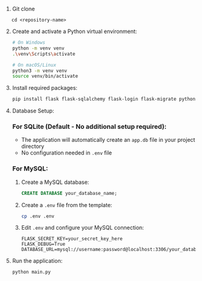 1. Git clone <repository-url>
```
   cd <repository-name>
```

2. Create and activate a Python virtual environment:
   ```bash
   # On Windows
   python -m venv venv
   .\venv\Scripts\activate

   # On macOS/Linux
   python3 -m venv venv
   source venv/bin/activate
   ```

3. Install required packages:
   ```bash
   pip install flask flask-sqlalchemy flask-login flask-migrate python-dotenv email-validator werkzeug gunicorn mysql-connector-python pymysql
   ```

4. Database Setup:

   ### For SQLite (Default - No additional setup required):
   - The application will automatically create an `app.db` file in your project directory
   - No configuration needed in `.env` file

   ### For MySQL:
   1. Create a MySQL database:
      ```sql
      CREATE DATABASE your_database_name;
      ```
   2. Create a `.env` file from the template:
      ```bash
      cp .env .env
      ```
   3. Edit `.env` and configure your MySQL connection:
      ```
      FLASK_SECRET_KEY=your_secret_key_here
      FLASK_DEBUG=True
      DATABASE_URL=mysql://username:password@localhost:3306/your_database_name
      ```

5. Run the application:
   ```bash
   python main.py